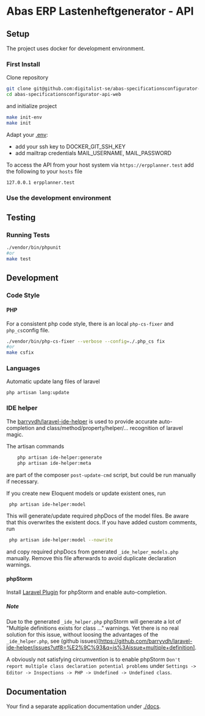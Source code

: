 Abas ERP Lastenheftgenerator - API
==================================

[docs]: ./docs/index.md
[dotenv]: ./.env
[laravel-passport]: https://laravel.com/docs/5.6/passport
[docker]: https://www.docker.com/
[vagrant]: https://www.vagrantup.com/
[ide-helper]: https://github.com/barryvdh/laravel-ide-helper
[ps-laravel-plugin]: https://plugins.jetbrains.com/plugin/7532-laravel-plugin

## Setup

The project uses docker for development environment.

### First Install

Clone repository

```bash
git clone git@github.com:digitalist-se/abas-specificationsconfigurator-api-web.git
cd abas-specificationsconfigurator-api-web
```

and initialize project 

```bash
make init-env
make init
```

Adapt your [.env][dotenv]:
* add your ssh key to DOCKER_GIT_SSH_KEY
* add mailtrap credentials MAIL_USERNAME, MAIL_PASSWORD 

To access the API from your host system via `https://erpplanner.test`
add the following to your `hosts` file

```
127.0.0.1 erpplanner.test
```

### Use the development environment

## Testing

### Running Tests

```bash
./vendor/bin/phpunit
#or
make test
``` 

## Development

### Code Style

#### PHP 

For a consistent php code style, there is an local `php-cs-fixer` and `php_cs`config file.

```bash
./vendor/bin/php-cs-fixer --verbose --config=./.php_cs fix
#or
make csfix
``` 

### Languages

Automatic update lang files of laravel 
``` 
php artisan lang:update
```

### IDE helper

The [barryvdh/laravel-ide-helper][ide-helper] is used to provide accurate auto-completion 
and class/method/property/helper/... recognition of laravel magic.

The artisan commands

```bash
    php artisan ide-helper:generate
    php artisan ide-helper:meta
```

are part of the composer `post-update-cmd` script, but could be run manually if necessary.

If you create new Eloquent models or update existent ones, run

```bash
 php artisan ide-helper:model
``` 

This will generate/update required phpDocs of the model files. 
Be aware that this overwrites the existent docs. 
If you have added custom comments, run

```bash
 php artisan ide-helper:model --nowrite
``` 

and copy required phpDocs from generated `_ide_helper_models.php` manually.
Remove this file afterwards to avoid duplicate declaration warnings.

#### phpStorm

Install [Laravel Plugin][ps-laravel-plugin] for phpStorm and enable auto-completion.

##### Note

Due to the generated `_ide_helper.php` phpStorm will generate a lot of "Multiple definitions exists for class ..." warnings.
Yet there is no real solution for this issue, without loosing the advantages of the `_ide_helper.php`, see
(github issues)[https://github.com/barryvdh/laravel-ide-helper/issues?utf8=%E2%9C%93&q=is%3Aissue+multiple+definition].

A obviously not satisfying circumvention is to enable phpStorm `Don't report multiple class declaration potential problems`
under `Settings -> Editor -> Inspections -> PHP -> Undefined -> Undefined class`.

## Documentation

Your find a separate application documentation under [./docs][docs].
